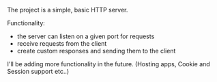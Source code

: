 The project is a simple, basic HTTP server. 

Functionality:
- the server can listen on a given port for requests
- receive requests from the client
- create custom responses and sending them to the client


I'll be adding more functionality in the future. (Hosting apps, Cookie and Session support etc..)
